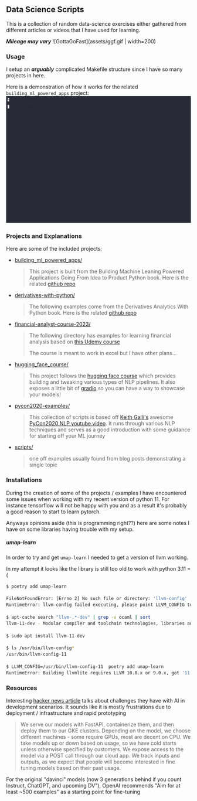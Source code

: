 ## Data Science Scripts

This is a collection of random data-science exercises either gathered from different articles
or videos that I have used for learning.

___Mileage may vary___
![GottaGoFast](assets/ggf.gif | width=200)

### Usage

I setup an ___arguably___ complicated Makefile structure since I have so many projects in here.

Here is a demonstration of how it works for the related `building_ml_powered_apps` project:
![Demo](assets/make-demo.gif)

### Projects and Explanations

Here are some of the included projects:
- [building_ml_powered_apps/](https://github.com/ottingbob/data-science-examples/tree/main/building_ml_powered_apps)
	> This project is built from the Building Machine Leaning Powered Applications Going From Idea to Product Python book. Here is the related [github repo](https://github.com/hundredblocks/ml-powered-applications)
- [derivatives-with-python/](https://github.com/ottingbob/data-science-examples/tree/main/derivatives-with-python)
	> The following examples come from the Derivatives Analytics With Python book. Here is the related [github repo](https://github.com/yhilpisch/dawp/blob/master/python36)
- [financial-analyst-course-2023/](https://github.com/ottingbob/data-science-examples/tree/main/financial-analyst-course-2023)
	> The following directory has examples for learning financial analysis based on [this Udemy course](https://www.udemy.com/course/the-complete-financial-analyst-course)
	>
	> The course is meant to work in excel but I have other plans...
- [hugging_face_course/](https://github.com/ottingbob/data-science-examples/tree/main/hugging_face_course)
	> This project follows the [hugging face course](https://huggingface.co/course/chapter0/1?fw=pt) which provides building and tweaking various types of NLP pipelines. It also exposes a little bit of [gradio](https://gradio.app/) so you can have a way to showcase your models!
- [pycon2020-examples/](https://github.com/ottingbob/data-science-examples/tree/main/pycon2020-examples)
	> This collection of scripts is based off [Keith Galli's](https://github.com/keithgalli) awesome [PyCon2020 NLP youtube video](https://www.youtube.com/watch?v=vyOgWhwUmec). It runs through various NLP techniques and serves as a good introduction with some guidance for starting off your ML journey
- [scripts/](https://github.com/ottingbob/data-science-examples/tree/main/scripts)
	> one off examples usually found from blog posts demonstrating a single topic

### Installations

During the creation of some of the projects / examples I have encountered some issues when working with my recent version of python 11. For instance tensorflow will not be happy with you and as a result it's probably a good reason to start to learn pytorch.

Anyways opinions aside (this is programming right??) here are some notes I have on some libraries having trouble with my setup.

##### umap-learn

In order to try and get `umap-learn` I needed to get a version of llvm working.

In my attempt it looks like the library is still too old to work with python 3.11 =(

```bash
$ poetry add umap-learn

FileNotFoundError: [Errno 2] No such file or directory: 'llvm-config'
RuntimeError: llvm-config failed executing, please point LLVM_CONFIG to the path for llvm-config

$ apt-cache search "llvm-.*-dev" | grep -v ocaml | sort
llvm-11-dev - Modular compiler and toolchain technologies, libraries and headers

$ sudo apt install llvm-11-dev

$ ls /usr/bin/llvm-config*
/usr/bin/llvm-config-11

$ LLVM_CONFIG=/usr/bin/llvm-config-11  poetry add umap-learn
RuntimeError: Building llvmlite requires LLVM 10.0.x or 9.0.x, got '11.1.0'. Be sure to set LLVM_CONFIG to the right executable path.
```

### Resources

Interesting [hacker news article](https://news.ycombinator.com/item?id=34971883) talks about challenges they have with AI in development scenarios. It sounds like it is mostly frustrations due to deployment / infrastructure and rapid prototyping
> We serve our models with FastAPI, containerize them, and then deploy them to our GKE clusters. Depending on the model, we choose different machines - some require GPUs, most are decent on CPU. We take models up or down based on usage, so we have cold starts unless otherwise specified by customers. We expose access to the model via a POST call through our cloud app. We track inputs and outputs, as we expect that people will become interested in fine tuning models based on their past usage.

For the original "davinci" models (now 3 generations behind if you count Instruct, ChatGPT, and upcoming DV"), OpenAI recommends "Aim for at least ~500 examples" as a starting point for fine-tuning
